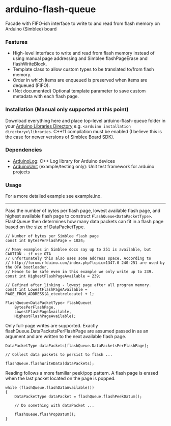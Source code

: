 # arduino-flash-queue
Facade with FIFO-ish interface to write to and read from flash memory on Arduino (Simblee) board


### Features
* High-level interface to write and read from flash memory instead of using manual page addressing and Simblee flashPageErase and flashWriteBlock.
* Template class to allow custom types to be translated to/from flash memory.
* Order in which items are enqueued is preserved when items are dequeued (FIFO).
* (Not documented) Optional template parameter to save custom metadata with each flash page.


### Installation (Manual only supported at this point)
Download everything here and place top-level arduino-flash-queue folder in your [Arduino Libraries Directory](https://www.arduino.cc/en/Guide/Libraries) e.g. `<arduino installation directory>\libraries`.
C++11 compilation must be enabled (I believe this is the case for newer versions of Simblee Board SDK).


### Dependencies
* [ArduinoLog](https://github.com/thijse/Arduino-Log): C++ Log library for Arduino devices
* [ArduinoUnit](https://github.com/mmurdoch/arduinounit) (example/testing only): Unit test framework for arduino projects


### Usage

For a more detailed example see example.ino.

---

Pass the number of bytes per flash page, lowest available flash page, and highest available flash page to construct `FlashQueue<DataPacketType>`. FlashQueue then determines how many data packets can fit in a flash page based on the size of DataPacketType.

```
// Number of bytes per Simblee flash page
const int BytesPerFlashPage = 1024;

// Many examples in Simblee docs say up to 251 is available, but CAUTION - if use OTA 
// unfortunately this also uses some address space. According to 
// http://forum.rfduino.com/index.php?topic=1347.0 240-251 are used by the OTA bootloader. 
// Hence to be safe even in this example we only write up to 239.
const int HighestFlashPageAvailable = 239;

// Defined after linking - lowest page after all program memory.
const int LowestFlashPageAvailable = PAGE_FROM_ADDRESS(&_etextrelocate) + 1;

FlashQueue<DataPacketType> flashQueue(
    BytesPerFlashPage,
    LowestFlashPageAvailable,
    HighestFlashPageAvailable);
```

Only full-page writes are supported. Exactly flashQueue.DataPacketsPerFlashPage are assumed passed in as an argument and are written to the next available flash page.

```
DataPacketType dataPackets[flashQueue.DataPacketsPerFlashPage];

// Collect data packets to persist to flash ...

flashQueue.flashWriteData(dataPackets);
```

Reading follows a more familiar peek/pop pattern. A flash page is erased when the last packet located on the page is popped.
```
while (flashQueue.flashDataAvailable())
{
    DataPacketType dataPacket = flashQueue.flashPeekDatum();

    // Do something with dataPacket ...

    flashQueue.flashPopDatum();
}
```
